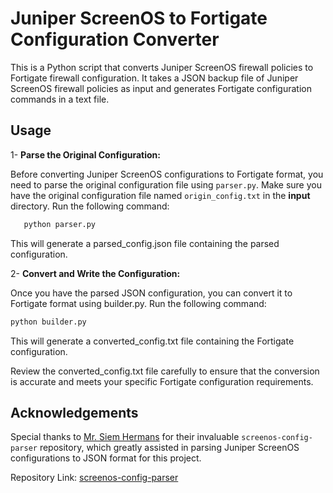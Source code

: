 # Juniper ScreenOS to Fortigate Configuration Converter
This is a Python script that converts Juniper ScreenOS firewall policies to Fortigate firewall configuration. It takes a JSON backup file of Juniper ScreenOS firewall policies as input and generates Fortigate configuration commands in a text file.

## Usage

1- **Parse the Original Configuration:**

   Before converting Juniper ScreenOS configurations to Fortigate format, you need to parse the original configuration file using `parser.py`. Make sure you have the original configuration file named `origin_config.txt` in the **input** directory. Run the following command:

```bash
   python parser.py
```
This will generate a parsed_config.json file containing the parsed configuration.

2- **Convert and Write the Configuration:**

Once you have the parsed JSON configuration, you can convert it to Fortigate format using builder.py. Run the following command:

``` bash
python builder.py
```
This will generate a converted_config.txt file containing the Fortigate configuration.

Review the converted_config.txt file carefully to ensure that the conversion is accurate and meets your specific Fortigate configuration requirements.

## Acknowledgements

Special thanks to [Mr. Siem Hermans](https://github.com/siemhermans) for their invaluable `screenos-config-parser` repository, which greatly assisted in parsing Juniper ScreenOS configurations to JSON format for this project.

Repository Link: [screenos-config-parser](https://github.com/siemhermans/screenos-config-parser)
